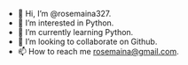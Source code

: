 - 👋 Hi, I’m @rosemaina327.
- 👀 I’m interested in Python.
- 🌱 I’m currently learning Python.
- 💞️ I’m looking to collaborate on Github.
- 📫 How to reach me rosemaina@gmail.com.

<!---
rosemaina327/rosemaina327 is a ✨ special ✨ repository because its `README.md` (this file) appears on your GitHub profile.
You can click the Preview link to take a look at your changes.
--->
